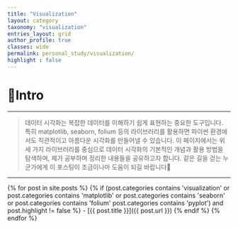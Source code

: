 ```yaml
---
title: "Visualization"
layout: category
taxonomy: "visualization"
entries_layout: grid
author_profile: true
classes: wide
permalink: personal_study/visualization/
highlight : false
---
```


# 📌Intro
---
> 데이터 시각화는 복잡한 데이터를 이해하기 쉽게 표현하는 중요한 도구입니다. 특히 matplotlib, seaborn, folium 등의 라이브러리를 활용하면 파이썬 환경에서도 직관적이고 아름다운 시각화를 만들어낼 수 있습니다. 이 페이지에서는 위 세 가지 라이브러리를 중심으로 데이터 시각화의 기본적인 개념과 활용 방법을 탐색하며, 제가 공부하며 정리한 내용들을 공유하고자 합니다. 같은 길을 걷는 누군가에게 이 포스팅이 조금이나마 도움이 되길 바랍니다🙏

---

{% for post in site.posts %}
  {% if (post.categories contains 'visualization' or post.categories contains 'matplotlib' or post.categories contains 'seaborn' or post.categories contains 'folium' post.categories contains 'pyplot') and post.highlight != false %}
    - [{{ post.title }}]({{ post.url }})
  {% endif %}
{% endfor %}